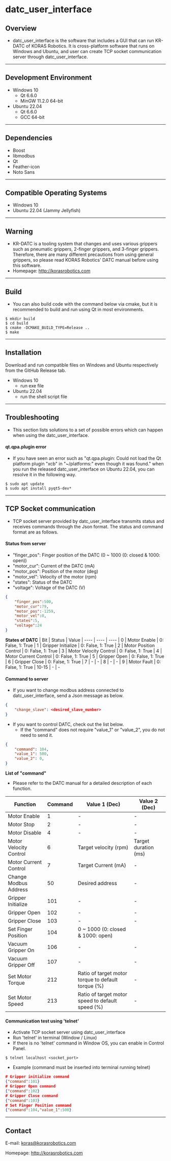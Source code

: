 # datc_user_interface

## Overview
- datc_user_interface is the software that includes a GUI that can run KR-DATC of KORAS Robotics. It is cross-platform software that runs on Windows and Ubuntu, and user can create TCP socket communication server through datc_user_interface.

---
## Development Environment
- Windows 10
    - Qt 6.6.0
    - MinGW 11.2.0 64-bit
- Ubuntu 22.04
    - Qt 6.6.0
    - GCC 64-bit

---
## Dependencies
- Boost
- libmodbus
- Qt
- Feather-icon
- Noto Sans

---
## Compatible Operating Systems
- Windows 10
- Ubuntu 22.04 (Jammy Jellyfish)

---
## Warning
- KR-DATC is a tooling system that changes and uses various grippers such as pneumatic grippers, 2-finger grippers, and 3-finger grippers. Therefore, there are many different precautions from using general grippers, so please read KORAS Robotics' DATC manual before using this software.
- Homepage: http://korasrobotics.com

---
## Build
- You can also build code with the command below via cmake, but it is recommended to build and run using Qt in most environments.
```shell
$ mkdir build
$ cd build
$ cmake -DCMAKE_BUILD_TYPE=Release ..
$ make
```

---
## Installation
Download and run compatible files on Windows and Ubuntu respectively from the GitHub Release tab.
- Windows 10
    - run exe file
- Ubuntu 22.04
    - run the shell script file

---
## Troubleshooting
- This section lists solutions to a set of possible errors which can happen when using the datc_user_interface.
#### qt.qpa.plugin error
- If you have seen an error such as "qt.qpa.plugin: Could not load the Qt platform plugin "xcb" in "~/platforms:" even though it was found." when you run the released datc_user_interface on Ubuntu 22.04, you can resolve it in the following way.
```shell
$ sudo apt update
$ sudo apt install pyqt5-dev*
```

---
## TCP Socket communication
- TCP socket server provided by datc_user_interface transmits status and receives commands through the Json format. The status and command format are as follows.

#### Status from server
- "finger_pos": Finger position of the DATC (0 ~ 1000 (0: closed & 1000: open))
- "motor_cur": Current of the DATC (mA)
- "motor_pos": Position of the motor (deg)
- "motor_vel": Velocity of the motor (rpm)
- "states": Status of the DATC
- "voltage": Voltage of the DATC (V)

```json
{
    "finger_pos":500,
    "motor_cur":79,
    "motor_pos":-1259,
    "motor_vel":0,
    "states":5,
    "voltage":24
}
```

**States of DATC**
| Bit   | Status                 | Value
| ----  | ----                   | ----
| 0     | Motor Enable           | 0: False, 1: True
| 1     | Gripper Initialize     | 0: False, 1: True
| 2     | Motor Position Control | 0: False, 1: True
| 3     | Motor Velocity Control | 0: False, 1: True
| 4     | Motor Current Control  | 0: False, 1: True
| 5     | Gripper Open           | 0: False, 1: True
| 6     | Gripper Close          | 0: False, 1: True
| 7     | -                      | -
| 8     | -                      | -
| 9     | Motor Fault            | 0: False, 1: True
| 10-15 | -                      | -

#### Command to server
- If you want to change modbus address connected to datc_user_interface, send a Json message as below.
```json
{
    "change_slave": <desired_slave_number>
}
```

- If you want to control DATC, check out the list below.
    - If the "command" does not require "value_1" or "value_2", you do not need to send it.

```json
{
    "command": 104,
    "value_1": 500,
    "value_2": 0,
}
```

**List of "command"**
- Please refer to the DATC manual for a detailed description of each function.

| Function               | Command | Value 1 (Dec) | Value 2 (Dec)
| ----                   | ----    | ---- | ----
| Motor Enable           | 1       | - | -
| Motor Stop             | 2       | - | -
| Motor Disable          | 4       | - | -
| Motor Velocity Control | 6       | Target velocity (rpm) | Target duration (ms)
| Motor Current Control  | 7       | Target Current (mA) | -
| Change Modbus Address  | 50      | Desired address | -
| Gripper Initialize     | 101     | - | -
| Gripper Open           | 102     | - | -
| Gripper Close          | 103     | - | -
| Set Finger Position    | 104     | 0 ~ 1000 (0: closed & 1000: open)
| Vacuum Gripper On      | 106     | - | -
| Vacuum Gripper Off     | 107     | - | -
| Set Motor Torque       | 212     | Ratio of target motor torque to default torque (%) | -
| Set Motor Speed        | 213     | Ratio of target motor speed to default speed (%) | -

#### Communication test using 'telnet'
- Activate TCP socket server using datc_user_interface
- Run 'telnet' in terminal (Window / Linux)
- If there is no 'telnet' command in Window OS, you can enable in Control Panel.
```shell
$ telnet localhost <socket_port>
```
- Example (command must be inserted into terminal running telnet)
```json
# Gripper initialize command
{"command":101}
# Gripper Open command
{"command":102}
# Gripper Close command
{"command":103}
# Set Finger Position command
{"command":104,"value_1":500}
```

---
## Contact
E-mail: koras@korasrobotics.com

Homepage: http://korasrobotics.com